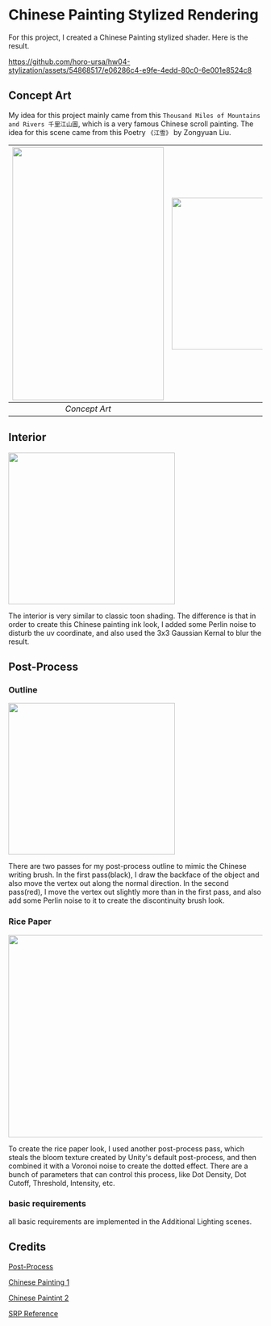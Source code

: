 # Chinese Painting Stylized Rendering

For this project, I created a Chinese Painting stylized shader. Here is the result.


https://github.com/horo-ursa/hw04-stylization/assets/54868517/e06286c4-e9fe-4edd-80c0-6e001e8524c8


## Concept Art

My idea for this project mainly came from this `Thousand Miles of Mountains and Rivers 千里江山圖`, which is a very famous Chinese scroll painting. The idea for this scene came from this Poetry `《江雪》` by Zongyuan Liu.

| <img height="500px" width="300px" src=https://github.com/horo-ursa/hw04-stylization/assets/54868517/c85f1468-f0f8-4add-8129-55e094ff5908/>  | <img height="300px" width="500px" src=https://github.com/horo-ursa/hw04-stylization/assets/54868517/02776b40-358b-4227-9f27-aea58cfaca6f/> |
|:--:|:--:|
| *Concept Art* | *Concept Art* |

 ## Interior

<img height="300px" width="330px" src=https://github.com/horo-ursa/hw04-stylization/assets/54868517/8cbe7970-6d81-4ee5-b611-b914964445ec/>

The interior is very similar to classic toon shading. The difference is that in order to create this Chinese painting ink look, I added some Perlin noise to disturb the uv coordinate, and also used the 3x3 Gaussian Kernal to blur the result.

## Post-Process

### Outline

<img height="300px" width="330px" src=https://github.com/horo-ursa/hw04-stylization/assets/54868517/8cbe7970-6d81-4ee5-b611-b914964445ec/>

There are two passes for my post-process outline to mimic the Chinese writing brush. In the first pass(black), I draw the backface of the object and also move the vertex out along the normal direction. In the second pass(red), I move the vertex out slightly more than in the first pass, and also add some Perlin noise to it to create the discontinuity brush look.

### Rice Paper

<img height="400px" width="668px" src=https://github.com/horo-ursa/hw04-stylization/assets/54868517/8cf9e7ba-f6ed-4746-8877-52e2109cd93c/>


To create the rice paper look, I used another post-process pass, which steals the bloom texture created by Unity's default post-process, and then combined it with a Voronoi noise to create the dotted effect. There are a bunch of parameters that can control this process, like Dot Density, Dot Cutoff, Threshold, Intensity, etc.

### basic requirements

all basic requirements are implemented in the Additional Lighting scenes.

## Credits
[Post-Process](https://www.youtube.com/watch?v=9fa4uFm1eCE&t=332s)

[Chinese Painting 1](https://zhuanlan.zhihu.com/p/63893540)

[Chinese Paintint 2](https://zhuanlan.zhihu.com/p/98948117)

[SRP Reference](https://xibanya.github.io/URPShaderViewer/Library/URP/ShaderLibrary/ShaderVariablesFunctions.html)
